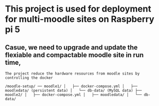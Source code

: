 # This project is used for deployment for multi-moodle sites on Raspberry pi 5
## Casue, we need to upgrade and update the flexiable and compactable moodle site in run time, 
`The project reduce the hardware resources from moodle sites by controlling the docker`


`/moodle-setup/
 ── moodle1/
│   ├── docker-compose.yml
│   ├── moodledata/ (persistent data)
│   └── db-data/ (MySQL data)
├── moodle2/
│   ├── docker-compose.yml
│   ├── moodledata/
│   └── db-data/`
